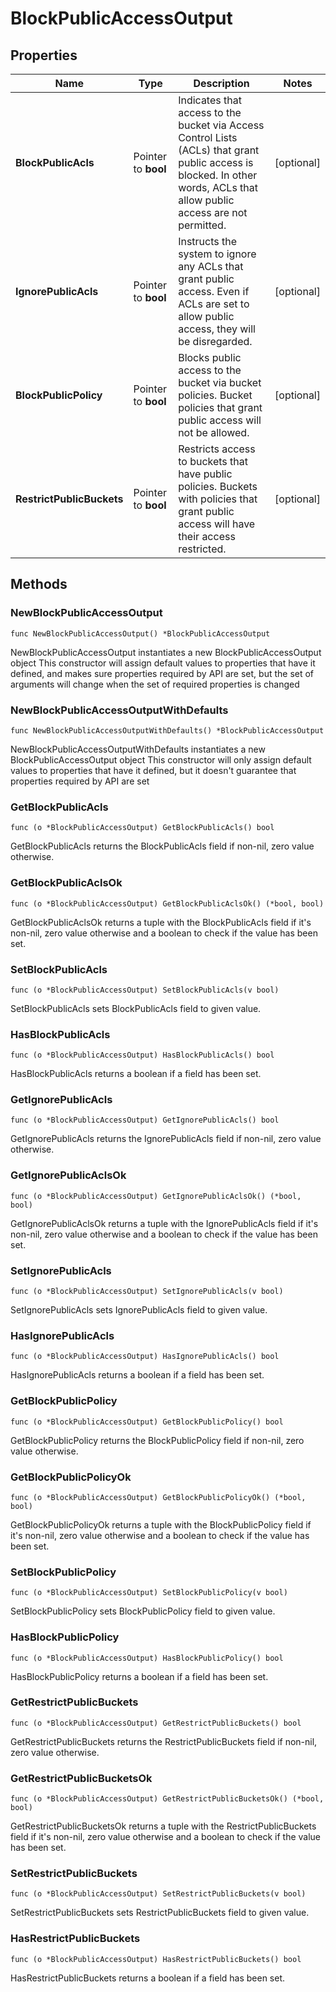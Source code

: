 # BlockPublicAccessOutput

## Properties

|Name | Type | Description | Notes|
|------------ | ------------- | ------------- | -------------|
|**BlockPublicAcls** | Pointer to **bool** | Indicates that access to the bucket via Access Control Lists (ACLs) that grant public access is blocked. In other words, ACLs that allow public access are not permitted.  | [optional] |
|**IgnorePublicAcls** | Pointer to **bool** | Instructs the system to ignore any ACLs that grant public access. Even if ACLs are set to allow public access, they will be disregarded.  | [optional] |
|**BlockPublicPolicy** | Pointer to **bool** | Blocks public access to the bucket via bucket policies. Bucket policies that grant public access will not be allowed.  | [optional] |
|**RestrictPublicBuckets** | Pointer to **bool** | Restricts access to buckets that have public policies. Buckets with policies that grant public access will have their access restricted.  | [optional] |

## Methods

### NewBlockPublicAccessOutput

`func NewBlockPublicAccessOutput() *BlockPublicAccessOutput`

NewBlockPublicAccessOutput instantiates a new BlockPublicAccessOutput object
This constructor will assign default values to properties that have it defined,
and makes sure properties required by API are set, but the set of arguments
will change when the set of required properties is changed

### NewBlockPublicAccessOutputWithDefaults

`func NewBlockPublicAccessOutputWithDefaults() *BlockPublicAccessOutput`

NewBlockPublicAccessOutputWithDefaults instantiates a new BlockPublicAccessOutput object
This constructor will only assign default values to properties that have it defined,
but it doesn't guarantee that properties required by API are set

### GetBlockPublicAcls

`func (o *BlockPublicAccessOutput) GetBlockPublicAcls() bool`

GetBlockPublicAcls returns the BlockPublicAcls field if non-nil, zero value otherwise.

### GetBlockPublicAclsOk

`func (o *BlockPublicAccessOutput) GetBlockPublicAclsOk() (*bool, bool)`

GetBlockPublicAclsOk returns a tuple with the BlockPublicAcls field if it's non-nil, zero value otherwise
and a boolean to check if the value has been set.

### SetBlockPublicAcls

`func (o *BlockPublicAccessOutput) SetBlockPublicAcls(v bool)`

SetBlockPublicAcls sets BlockPublicAcls field to given value.

### HasBlockPublicAcls

`func (o *BlockPublicAccessOutput) HasBlockPublicAcls() bool`

HasBlockPublicAcls returns a boolean if a field has been set.

### GetIgnorePublicAcls

`func (o *BlockPublicAccessOutput) GetIgnorePublicAcls() bool`

GetIgnorePublicAcls returns the IgnorePublicAcls field if non-nil, zero value otherwise.

### GetIgnorePublicAclsOk

`func (o *BlockPublicAccessOutput) GetIgnorePublicAclsOk() (*bool, bool)`

GetIgnorePublicAclsOk returns a tuple with the IgnorePublicAcls field if it's non-nil, zero value otherwise
and a boolean to check if the value has been set.

### SetIgnorePublicAcls

`func (o *BlockPublicAccessOutput) SetIgnorePublicAcls(v bool)`

SetIgnorePublicAcls sets IgnorePublicAcls field to given value.

### HasIgnorePublicAcls

`func (o *BlockPublicAccessOutput) HasIgnorePublicAcls() bool`

HasIgnorePublicAcls returns a boolean if a field has been set.

### GetBlockPublicPolicy

`func (o *BlockPublicAccessOutput) GetBlockPublicPolicy() bool`

GetBlockPublicPolicy returns the BlockPublicPolicy field if non-nil, zero value otherwise.

### GetBlockPublicPolicyOk

`func (o *BlockPublicAccessOutput) GetBlockPublicPolicyOk() (*bool, bool)`

GetBlockPublicPolicyOk returns a tuple with the BlockPublicPolicy field if it's non-nil, zero value otherwise
and a boolean to check if the value has been set.

### SetBlockPublicPolicy

`func (o *BlockPublicAccessOutput) SetBlockPublicPolicy(v bool)`

SetBlockPublicPolicy sets BlockPublicPolicy field to given value.

### HasBlockPublicPolicy

`func (o *BlockPublicAccessOutput) HasBlockPublicPolicy() bool`

HasBlockPublicPolicy returns a boolean if a field has been set.

### GetRestrictPublicBuckets

`func (o *BlockPublicAccessOutput) GetRestrictPublicBuckets() bool`

GetRestrictPublicBuckets returns the RestrictPublicBuckets field if non-nil, zero value otherwise.

### GetRestrictPublicBucketsOk

`func (o *BlockPublicAccessOutput) GetRestrictPublicBucketsOk() (*bool, bool)`

GetRestrictPublicBucketsOk returns a tuple with the RestrictPublicBuckets field if it's non-nil, zero value otherwise
and a boolean to check if the value has been set.

### SetRestrictPublicBuckets

`func (o *BlockPublicAccessOutput) SetRestrictPublicBuckets(v bool)`

SetRestrictPublicBuckets sets RestrictPublicBuckets field to given value.

### HasRestrictPublicBuckets

`func (o *BlockPublicAccessOutput) HasRestrictPublicBuckets() bool`

HasRestrictPublicBuckets returns a boolean if a field has been set.


